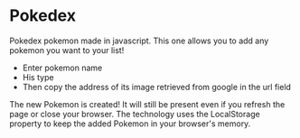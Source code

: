 # Pokedex
 
Pokedex pokemon made in javascript. This one allows you to add any pokemon you want to your list!

- Enter pokemon name
- His type
- Then copy the address of its image retrieved from google in the url field

The new Pokemon is created! It will still be present even if you refresh the page or close your browser. The technology uses the LocalStorage property to keep the added Pokemon in your browser's memory.